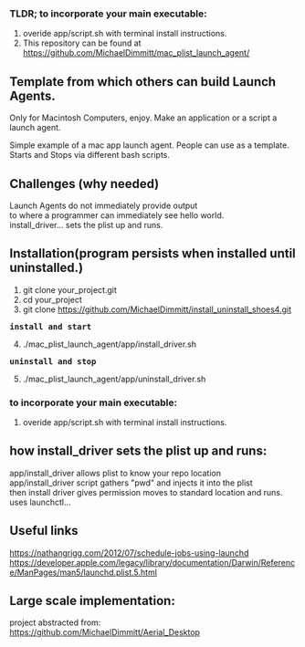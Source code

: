 ### TLDR; to incorporate your main executable:
1) overide app/script.sh with terminal install instructions.
2) This repository can be found at https://github.com/MichaelDimmitt/mac_plist_launch_agent/

## Template from which others can build Launch Agents.
Only for Macintosh Computers, enjoy.
Make an application or a script a launch agent.

Simple example of a mac app launch agent. People can use as a template.
<br>Starts and Stops via different bash scripts.

## Challenges (why needed)
Launch Agents do not immediately provide output<br>
to where a programmer can immediately see hello world.<br>
install_driver... sets the plist up and runs.

## Installation(program persists when installed until uninstalled.)
1) git clone your_project.git
2) cd your_project
3) git clone https://github.com/MichaelDimmitt/install_uninstall_shoes4.git

<pre><b>install and start</b></pre>
4) ./mac_plist_launch_agent/app/install_driver.sh
<pre><b>uninstall and stop</b></pre>
5) ./mac_plist_launch_agent/app/uninstall_driver.sh

### to incorporate your main executable:
1) overide app/script.sh with terminal install instructions.

## how install_driver sets the plist up and runs:
app/install_driver allows plist to know your repo location<br>
app/install_driver script gathers "pwd" and injects it into the plist<br>
then install driver gives permission moves to standard location and runs.<br>
uses launchctl...


## Useful links

https://nathangrigg.com/2012/07/schedule-jobs-using-launchd<br>
https://developer.apple.com/legacy/library/documentation/Darwin/Reference/ManPages/man5/launchd.plist.5.html

## Large scale implementation:
project abstracted from:<br>
https://github.com/MichaelDimmitt/Aerial_Desktop
